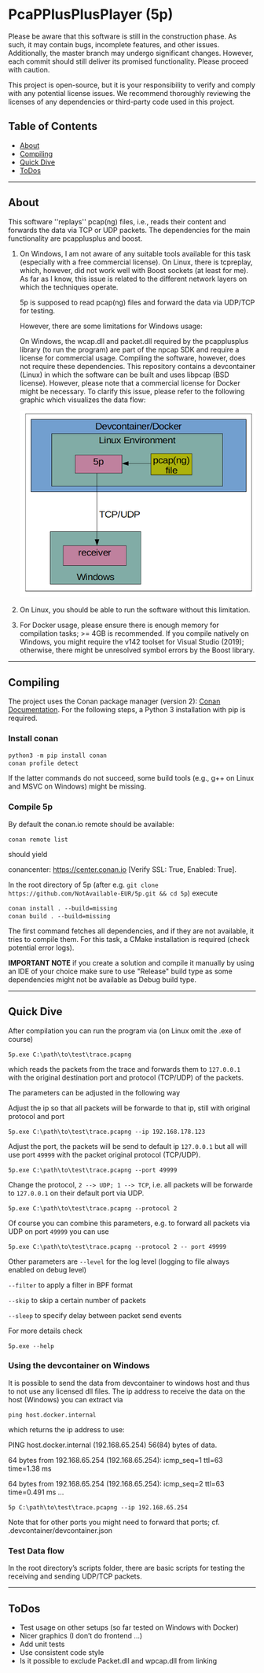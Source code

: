 # **P**ca**PP**lus**P**lus**P**layer (5p)

Please be aware that this software is still in the construction phase. As such, it may contain bugs, incomplete features, and other issues. Additionally, the master branch may undergo significant changes. However, each commit should still deliver its promised functionality. Please proceed with caution.

This project is open-source, but it is your responsibility to verify and comply with any potential license issues.
We recommend thoroughly reviewing the licenses of any dependencies or third-party code used in this project.

## Table of Contents

- [About](#about)
- [Compiling](#compiling)
- [Quick Dive](#quick-dive)
- [ToDos](#todos)


---
<a name="about"></a>
## About

This software ''replays'' pcap(ng) files, i.e., reads their content and forwards the data via TCP or UDP packets.
The dependencies for the main functionality are pcapplusplus and boost.

1. On Windows, I am not aware of any suitable tools available for this task (especially with a free commercial license).
    On Linux, there is tcpreplay, which, however, did not work well with Boost sockets (at least for me).
    As far as I know, this issue is related to the different network layers on which the techniques operate.

    5p is supposed to read pcap(ng) files and forward the data via UDP/TCP for testing.

    However, there are some limitations for Windows usage:

    On Windows, the wcap.dll and packet.dll required by the pcapplusplus library (to run the program) are part of the npcap SDK and require a license for commercial usage.
    Compiling the software, however, does not require these dependencies.
    This repository contains a devcontainer (Linux) in which the software can be built and uses libpcap (BSD license).
    However, please note that a commercial license for Docker might be necessary.
    To clarify this issue, please refer to the following graphic which visualizes the data flow:

    ![dataflow](./docs/assets/dataflow.png)


2. On Linux, you should be able to run the software without this limitation.

3. For Docker usage, please ensure there is enough memory for compilation tasks; >= 4GB is recommended.
If you compile natively on Windows, you might require the v142 toolset for Visual Studio (2019); otherwise, there might be unresolved symbol errors by the Boost library.

---
<a name="compiling"></a>
## Compiling

The project uses the Conan package manager (version 2): [Conan Documentation](https://docs.conan.io/2/tutorial.html). For the following steps, a Python 3 installation with pip is required.

### Install conan

```shell
python3 -m pip install conan
conan profile detect
```

If the latter commands do not succeed, some build tools (e.g., g++ on Linux and MSVC on Windows) might be missing.

### Compile 5p

By default the conan.io remote should be available:

```shell
conan remote list
```

should yield

conancenter: https://center.conan.io [Verify SSL: True, Enabled: True].

In the root directory of 5p (after e.g. `git clone https://github.com/NotAvailable-EUR/5p.git && cd 5p`) execute

```shell
conan install . --build=missing
conan build . --build=missing
```

The first command fetches all dependencies, and if they are not available, it tries to compile them. For this task, a CMake installation is required (check potential error logs).

**IMPORTANT NOTE** if you create a solution and compile it manually by using an IDE of your choice make sure to use "Release" build type as some dependencies might not be available as Debug build type.


---
<a name="quick-dive"></a>
## Quick Dive

After compilation you can run the program via (on Linux omit the .exe of course)

```
5p.exe C:\path\to\test\trace.pcapng
```

which reads the packets from the trace and forwards them to `127.0.0.1` with the original destination port and protocol (TCP/UDP) of the packets.

The parameters can be adjusted in the following way


Adjust the ip so that all packets will be forwarde to that ip, still with original protocol and port
```
5p.exe C:\path\to\test\trace.pcapng --ip 192.168.178.123
```

Adjust the port, the packets will be send to default ip `127.0.0.1` but all will use port `49999` with the packet original protocol (TCP/UDP).
```
5p.exe C:\path\to\test\trace.pcapng --port 49999
```

Change the protocol, `2 --> UDP; 1 --> TCP`, i.e. all packets will be forwarde to `127.0.0.1` on their default port via UDP.
```
5p.exe C:\path\to\test\trace.pcapng --protocol 2
```

Of course you can combine this parameters, e.g. to forward all packets via UDP on port `49999` you can use
```
5p.exe C:\path\to\test\trace.pcapng --protocol 2 -- port 49999
```


Other parameters are 
`--level` for the log level (logging to file always enabled on debug level)

`--filter` to apply a filter in BPF format

`--skip` to skip a certain number of packets

`--sleep` to specify delay between packet send events


For more details check
```
5p.exe --help
```



### Using the devcontainer on Windows

It is possible to send the data from devcontainer to windows host and thus to not use any licensed dll files. 
The ip address to receive the data on the host (Windows) you can extract via

```shell
ping host.docker.internal
```

which returns the ip address to use:

PING host.docker.internal (192.168.65.254) 56(84) bytes of data.

64 bytes from 192.168.65.254 (192.168.65.254): icmp_seq=1 ttl=63 time=1.38 ms

64 bytes from 192.168.65.254 (192.168.65.254): icmp_seq=2 ttl=63 time=0.491 ms
...

```
5p C:\path\to\test\trace.pcapng --ip 192.168.65.254
```

Note that for other ports you might need to forward that ports; cf. .devcontainer/devcontainer.json



### Test Data flow

In the root directory’s scripts folder, there are basic scripts for testing the receiving and sending UDP/TCP packets.


---
<a name="todos"></a>
## ToDos

- Test usage on other setups (so far tested on Windows with Docker)
- Nicer graphics (I don’t do frontend ...)
- Add unit tests
- Use consistent code style 
- Is it possible to exclude Packet.dll and wpcap.dll from linking